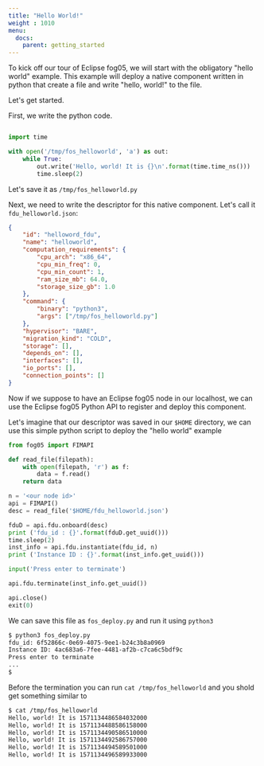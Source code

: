```yaml
---
title: "Hello World!"
weight : 1010
menu:
  docs:
    parent: getting_started
---
```


To kick off our tour of Eclipse fog05, we will start with the obligatory "hello world"
example.
This example will deploy a native component written in python that create a file and write "hello, world!" to the file.

Let's get started.

First, we write the python code.

```python

import time

with open('/tmp/fos_helloworld', 'a') as out:
    while True:
        out.write('Hello, world! It is {}\n'.format(time.time_ns()))
        time.sleep(2)

```

Let's save it as `/tmp/fos_helloworld.py`

Next, we need to write the descriptor for this native component.
Let's call it `fdu_helloworld.json`:

```json
{
    "id": "helloword_fdu",
    "name": "helloworld",
    "computation_requirements": {
        "cpu_arch": "x86_64",
        "cpu_min_freq": 0,
        "cpu_min_count": 1,
        "ram_size_mb": 64.0,
        "storage_size_gb": 1.0
    },
    "command": {
        "binary": "python3",
        "args": ["/tmp/fos_helloworld.py"]
    },
    "hypervisor": "BARE",
    "migration_kind": "COLD",
    "storage": [],
    "depends_on": [],
    "interfaces": [],
    "io_ports": [],
    "connection_points": []
}
```

Now if we suppose to have an Eclipse fog05 node in our localhost, we can
use the Eclipse fog05 Python API to register and deploy this component.

Let's imagine that our descriptor was saved in our `$HOME` directory,
we can use this simple python script to deploy the "hello world" example

```python
from fog05 import FIMAPI

def read_file(filepath):
    with open(filepath, 'r') as f:
        data = f.read()
    return data

n = '<our node id>'
api = FIMAPI()
desc = read_file('$HOME/fdu_helloworld.json')

fduD = api.fdu.onboard(desc)
print ('fdu_id : {}'.format(fduD.get_uuid()))
time.sleep(2)
inst_info = api.fdu.instantiate(fdu_id, n)
print ('Instance ID : {}'.format(inst_info.get_uuid()))

input('Press enter to terminate')

api.fdu.terminate(inst_info.get_uuid())

api.close()
exit(0)
```

We can save this file as `fos_deploy.py` and run it using `python3`

```bash
$ python3 fos_deploy.py
fdu_id: 6f52866c-0e69-4075-9ee1-b24c3b8a0969
Instance ID: 4ac683a6-7fee-4481-af2b-c7ca6c5bdf9c
Press enter to terminate
...
$
```

Before the termination you can run `cat /tmp/fos_helloworld` and you shold get something similar to

```bash
$ cat /tmp/fos_helloworld
Hello, world! It is 1571134486584032000
Hello, world! It is 1571134488586158000
Hello, world! It is 1571134490586510000
Hello, world! It is 1571134492586757000
Hello, world! It is 1571134494589501000
Hello, world! It is 1571134496589933000
```
